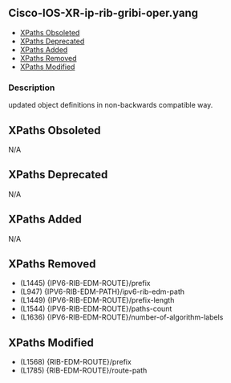 ## Cisco-IOS-XR-ip-rib-gribi-oper.yang

- [XPaths Obsoleted](#xpaths-obsoleted)
- [XPaths Deprecated](#xpaths-deprecated)
- [XPaths Added](#xpaths-added)
- [XPaths Removed](#xpaths-removed)
- [XPaths Modified](#xpaths-modified)

### Description

updated object definitions in non-backwards compatible way.

## XPaths Obsoleted

N/A

## XPaths Deprecated

N/A

## XPaths Added

N/A

## XPaths Removed

- (L1445)	{IPV6-RIB-EDM-ROUTE}/prefix
- (L947)	{IPV6-RIB-EDM-PATH}/ipv6-rib-edm-path
- (L1449)	{IPV6-RIB-EDM-ROUTE}/prefix-length
- (L1544)	{IPV6-RIB-EDM-ROUTE}/paths-count
- (L1636)	{IPV6-RIB-EDM-ROUTE}/number-of-algorithm-labels

## XPaths Modified

- (L1568)	{RIB-EDM-ROUTE}/prefix
- (L1785)	{RIB-EDM-ROUTE}/route-path


